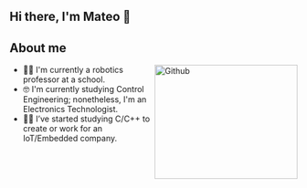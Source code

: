 <h2>  Hi there, I'm Mateo 👋 </h2>

<!--
**mxtxx08/mxtxx08** is a ✨ _special_ ✨ repository because its `README.md` (this file) appears on your GitHub profile.

Here are some ideas to get you started:

- 🔭 I’m currently working on ...
- 🌱 I’m currently learning ...
- 👯 I’m looking to collaborate on ...
- 🤔 I’m looking for help with ...
- 💬 Ask me about ...
- 📫 How to reach me: ...
- 😄 Pronouns: ...
- ⚡ Fun fact: ...
-->
## About me
<img align="right" width = 250px height = 200px alt="Github" src="https://github.com/Mo-Alsehli/Mo-Alsehli/assets/98949843/92f233e8-fd56-4521-bc8e-b48fe669209a" />

- 🧑‍💻 I'm currently a robotics professor at a school.
- 🤓 I'm currently studying Control Engineering; nonetheless, I'm an Electronics Technologist.
- 👨‍💼 I’ve started studying C/C++ to create or work for an IoT/Embedded company.

